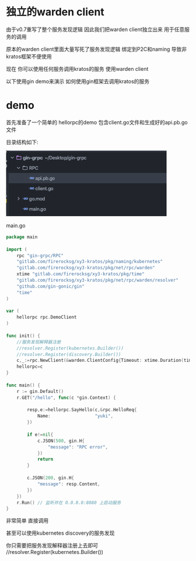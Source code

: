 # 独立的warden client
由于v0.7重写了整个服务发现逻辑 因此我们把warden client独立出来 用于任意服务的调用

原本的warden client里面大量写死了服务发现逻辑 绑定到P2C和naming 导致非kratos框架不便使用

现在 你可以使用任何服务调用kratos的服务 使用warden client

以下使用gin demo来演示 如何使用gin框架去调用kratos的服务


# demo
首先准备了一个简单的 hellorpc的demo 包含client.go文件和生成好的api.pb.go文件

目录结构如下:

![gin-demo](gin-demo.png)

main.go

```go
package main

import (
	rpc "gin-grpc/RPC"
	"gitlab.com/firerocksg/xy3-kratos/pkg/naming/kubernetes"
	"gitlab.com/firerocksg/xy3-kratos/pkg/net/rpc/warden"
	xtime "gitlab.com/firerocksg/xy3-kratos/pkg/time"
	"gitlab.com/firerocksg/xy3-kratos/pkg/net/rpc/warden/resolver"
	"github.com/gin-gonic/gin"
	"time"
)

var (
	hellorpc rpc.DemoClient
)

func init() { 
	//服务发现解释器注册
	//resolver.Register(kubernetes.Builder())
	//resolver.Register(discovery.Builder())
	c,_:=rpc.NewClient(&warden.ClientConfig{Timeout: xtime.Duration(time.Millisecond * 10000)})
	hellorpc=c
}

func main() {
	r := gin.Default()
	r.GET("/hello", func(c *gin.Context) {

		resp,e:=hellorpc.SayHello(c,&rpc.HelloReq{
			Name:                 "yuki",
		})

		if e!=nil{
			c.JSON(500, gin.H{
				"message": "RPC error",
			})
			return
		}

		c.JSON(200, gin.H{
			"message": resp.Content,
		})
	})
	r.Run() // 监听并在 0.0.0.0:8080 上启动服务
}
```

非常简单 直接调用

甚至可以使用kubernetes discovery的服务发现 

你只需要把服务发现解释器注册上去即可 //resolver.Register(kubernetes.Builder())